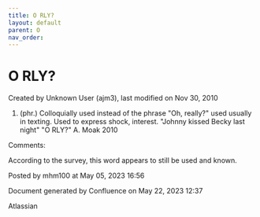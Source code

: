```yaml
---
title: O RLY?
layout: default
parent: O
nav_order:
---
```


# O RLY?

Created by  Unknown User (ajm3), last modified on Nov 30, 2010

1. (phr.) Colloquially used instead of the phrase &quot;Oh, really?&quot; used usually in texting. Used to express shock, interest. &quot;Johnny kissed Becky last night&quot; &quot;O RLY?&quot; A. Moak 2010

Comments:

According to the survey, this word appears to still be used and known. 

Posted by mhm100 at May 05, 2023 16:56

Document generated by Confluence on May 22, 2023 12:37

Atlassian

